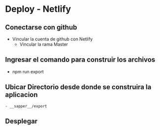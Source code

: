 # Deploy - Netlify

## Conectarse con github
- Vincular la cuenta de github con Netlify
    - Vincular la rama Master

## Ingresar el comando para construir los archivos 
- npm run export

## Ubicar Directorio desde donde se construira la aplicacion  
    - __sapper__/export

## Desplegar 